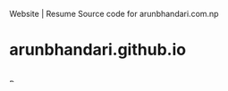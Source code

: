 Website | Resume
Source code for arunbhandari.com.np
# arunbhandari.github.io

</br>
<a href="https://www.buymeacoffee.com/Lightcoder" target="_blank"><img src="https://cdn.buymeacoffee.com/buttons/default-orange.png" alt="Buy Me A Coffee" style="height: 5 !important;width: 10 !important;" ></a>
